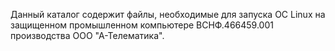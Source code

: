 Данный каталог содержит файлы, необходимые для запуска ОС Linux на защищенном промышленном компьютере ВСНФ.466459.001 производства ООО "А-Телематика".
